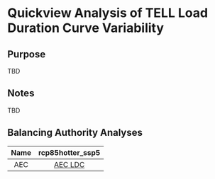 # Quickview Analysis of TELL Load Duration Curve Variability
>
## Purpose
TBD
>
## Notes
>
TBD
>
## Balancing Authority Analyses
>
| Name | rcp85hotter_ssp5 |
| :-: | :-: |
| AEC | [AEC LDC](rcp85hotter_ssp5/TELL_BA_LDC_Variability_AEC_rcp85hotter_ssp5.png) |

